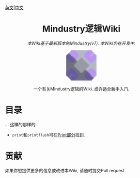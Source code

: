 [英文](README.md)|[中文](README_CN.md)
<h1 align="center">Mindustry逻辑Wiki</h1>
<p align="center" style="font-style:italic">
本Wiki基于最新版本的Mindustry(v7). 本Wiki仍在开发中.
</p>
<p align="center">
  <img src="https://raw.githubusercontent.com/Anuken/Mindustry/master/core/assets-raw/sprites/blocks/logic/micro-processor.png" width="100">
</p>
<p align="center">
一个有关Mindustry逻辑的Wiki.
或许适合新手入门.
</p>
<div></div>




# 目录

... 这样的那样的.
- `print`和`printflush`可在[Print部分](print_CN.md)找到.


# 贡献

如果你想提供更多的信息或改进本Wiki,
请随时提交Pull request.
